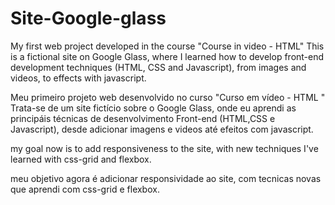 # Site-Google-glass
My first web project developed in the course "Course in video - HTML"
This is a fictional site on Google Glass, where I learned how to develop front-end development techniques (HTML, CSS and Javascript), from images and videos, to effects with javascript.

Meu primeiro projeto web desenvolvido no curso "Curso em vídeo -  HTML "
Trata-se de um site fictício sobre o Google Glass, onde eu aprendi as principáis técnicas de desenvolvimento Front-end (HTML,CSS e Javascript), desde adicionar imagens e videos até efeitos com javascript.

my goal now is to add responsiveness to the site, with new techniques I've learned with css-grid and flexbox.

meu objetivo agora é adicionar responsividade ao site, com tecnicas novas que aprendi com css-grid e flexbox.
